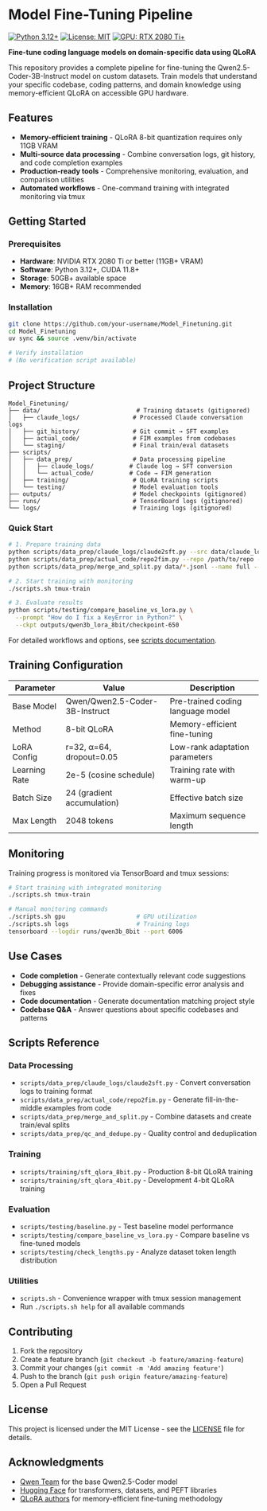 # Model Fine-Tuning Pipeline

[![Python 3.12+](https://img.shields.io/badge/python-3.12+-blue.svg)](https://www.python.org/downloads/)
[![License: MIT](https://img.shields.io/badge/License-MIT-green.svg)](https://opensource.org/licenses/MIT)
[![GPU: RTX 2080 Ti+](https://img.shields.io/badge/GPU-RTX%202080%20Ti+-orange)](https://developer.nvidia.com/cuda-gpus)

**Fine-tune coding language models on domain-specific data using QLoRA**

This repository provides a complete pipeline for fine-tuning the Qwen2.5-Coder-3B-Instruct model on custom datasets. Train models that understand your specific codebase, coding patterns, and domain knowledge using memory-efficient QLoRA on accessible GPU hardware.

## Features

- **Memory-efficient training** - QLoRA 8-bit quantization requires only 11GB VRAM
- **Multi-source data processing** - Combine conversation logs, git history, and code completion examples
- **Production-ready tools** - Comprehensive monitoring, evaluation, and comparison utilities
- **Automated workflows** - One-command training with integrated monitoring via tmux

## Getting Started

### Prerequisites

- **Hardware**: NVIDIA RTX 2080 Ti or better (11GB+ VRAM)
- **Software**: Python 3.12+, CUDA 11.8+
- **Storage**: 50GB+ available space
- **Memory**: 16GB+ RAM recommended

### Installation

```bash
git clone https://github.com/your-username/Model_Finetuning.git
cd Model_Finetuning
uv sync && source .venv/bin/activate

# Verify installation
# (No verification script available)
```

## Project Structure

```
Model_Finetuning/
├── data/                           # Training datasets (gitignored)
│   ├── claude_logs/               # Processed Claude conversation logs
│   ├── git_history/               # Git commit → SFT examples
│   ├── actual_code/               # FIM examples from codebases
│   └── staging/                   # Final train/eval datasets
├── scripts/
│   ├── data_prep/                 # Data processing pipeline
│   │   ├── claude_logs/          # Claude log → SFT conversion
│   │   └── actual_code/          # Code → FIM generation
│   ├── training/                  # QLoRA training scripts
│   └── testing/                   # Model evaluation tools
├── outputs/                       # Model checkpoints (gitignored)
├── runs/                          # TensorBoard logs (gitignored)
└── logs/                          # Training logs (gitignored)
```

### Quick Start

```bash
# 1. Prepare training data
python scripts/data_prep/claude_logs/claude2sft.py --src data/claude_logs/ --out data/train.clean.jsonl
python scripts/data_prep/actual_code/repo2fim.py --repo /path/to/repo --out data/train.fim.jsonl
python scripts/data_prep/merge_and_split.py data/*.jsonl --name full --eval_frac 0.15

# 2. Start training with monitoring
./scripts.sh tmux-train

# 3. Evaluate results
python scripts/testing/compare_baseline_vs_lora.py \
  --prompt "How do I fix a KeyError in Python?" \
  --ckpt outputs/qwen3b_lora_8bit/checkpoint-650
```

For detailed workflows and options, see [scripts documentation](#scripts-reference).

## Training Configuration

| Parameter | Value | Description |
|-----------|-------|-------------|
| Base Model | Qwen/Qwen2.5-Coder-3B-Instruct | Pre-trained coding language model |
| Method | 8-bit QLoRA | Memory-efficient fine-tuning |
| LoRA Config | r=32, α=64, dropout=0.05 | Low-rank adaptation parameters |
| Learning Rate | 2e-5 (cosine schedule) | Training rate with warm-up |
| Batch Size | 24 (gradient accumulation) | Effective batch size |
| Max Length | 2048 tokens | Maximum sequence length |

## Monitoring

Training progress is monitored via TensorBoard and tmux sessions:

```bash
# Start training with integrated monitoring
./scripts.sh tmux-train

# Manual monitoring commands
./scripts.sh gpu                    # GPU utilization
./scripts.sh logs                   # Training logs
tensorboard --logdir runs/qwen3b_8bit --port 6006
```

## Use Cases

- **Code completion** - Generate contextually relevant code suggestions
- **Debugging assistance** - Provide domain-specific error analysis and fixes  
- **Code documentation** - Generate documentation matching project style
- **Codebase Q&A** - Answer questions about specific codebases and patterns

## Scripts Reference

### Data Processing
- `scripts/data_prep/claude_logs/claude2sft.py` - Convert conversation logs to training format
- `scripts/data_prep/actual_code/repo2fim.py` - Generate fill-in-the-middle examples from code
- `scripts/data_prep/merge_and_split.py` - Combine datasets and create train/eval splits
- `scripts/data_prep/qc_and_dedupe.py` - Quality control and deduplication

### Training
- `scripts/training/sft_qlora_8bit.py` - Production 8-bit QLoRA training
- `scripts/training/sft_qlora_4bit.py` - Development 4-bit QLoRA training

### Evaluation
- `scripts/testing/baseline.py` - Test baseline model performance
- `scripts/testing/compare_baseline_vs_lora.py` - Compare baseline vs fine-tuned models
- `scripts/testing/check_lengths.py` - Analyze dataset token length distribution

### Utilities
- `scripts.sh` - Convenience wrapper with tmux session management
- Run `./scripts.sh help` for all available commands

## Contributing

1. Fork the repository
2. Create a feature branch (`git checkout -b feature/amazing-feature`)
3. Commit your changes (`git commit -m 'Add amazing feature'`)
4. Push to the branch (`git push origin feature/amazing-feature`)
5. Open a Pull Request

## License

This project is licensed under the MIT License - see the [LICENSE](LICENSE) file for details.

## Acknowledgments

- [Qwen Team](https://github.com/QwenLM/Qwen) for the base Qwen2.5-Coder model
- [Hugging Face](https://huggingface.co/) for transformers, datasets, and PEFT libraries
- [QLoRA authors](https://arxiv.org/abs/2305.14314) for memory-efficient fine-tuning methodology
